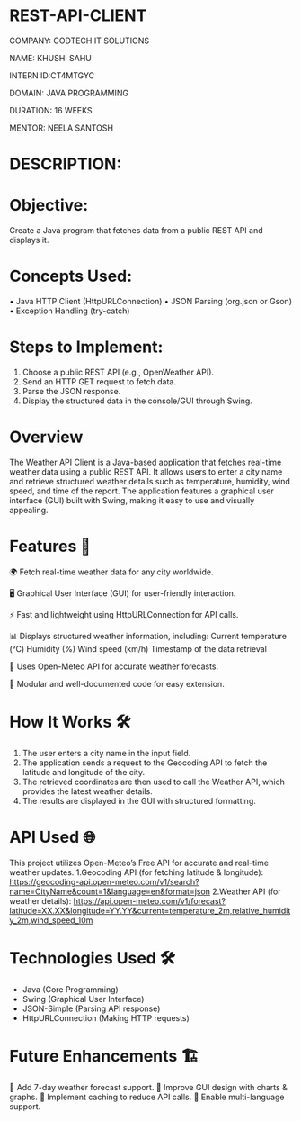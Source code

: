 # REST-API-CLIENT

COMPANY: CODTECH IT SOLUTIONS

NAME: KHUSHI SAHU

INTERN ID:CT4MTGYC

DOMAIN: JAVA PROGRAMMING

DURATION: 16 WEEKS

MENTOR: NEELA SANTOSH

# DESCRIPTION:
# Objective:
Create a Java program that fetches data from a public REST API and displays it.

# Concepts Used:
•	Java HTTP Client (HttpURLConnection)
•	JSON Parsing (org.json or Gson)
•	Exception Handling (try-catch)

# Steps to Implement:
1.	Choose a public REST API (e.g., OpenWeather API).
2.	Send an HTTP GET request to fetch data.
3.	Parse the JSON response.
4.	Display the structured data in the console/GUI through Swing.

# Overview
The Weather API Client is a Java-based application that fetches real-time weather data using a public REST API. It allows users to enter a city name and retrieve structured weather details such as temperature, humidity, wind speed, and time of the report. The application features a graphical user interface (GUI) built with Swing, making it easy to use and visually appealing.

# Features 🚀
🌍 Fetch real-time weather data for any city worldwide.

🖥️ Graphical User Interface (GUI) for user-friendly interaction.

⚡ Fast and lightweight using HttpURLConnection for API calls.

📊 Displays structured weather information, including:
        Current temperature (°C)
        Humidity (%)
        Wind speed (km/h)
        Timestamp of the data retrieval

🔄 Uses Open-Meteo API for accurate weather forecasts.

🔗 Modular and well-documented code for easy extension.

# How It Works 🛠️
1. The user enters a city name in the input field.
2. The application sends a request to the Geocoding API to fetch the latitude and longitude of the city.
3. The retrieved coordinates are then used to call the Weather API, which provides the latest weather details.
4. The results are displayed in the GUI with structured formatting.

# API Used 🌐
This project utilizes Open-Meteo’s Free API for accurate and real-time weather updates.
1.Geocoding API (for fetching latitude & longitude): https://geocoding-api.open-meteo.com/v1/search?name=CityName&count=1&language=en&format=json
2.Weather API (for weather details): https://api.open-meteo.com/v1/forecast?latitude=XX.XX&longitude=YY.YY&current=temperature_2m,relative_humidity_2m,wind_speed_10m

# Technologies Used 🛠️
* Java (Core Programming)
* Swing (Graphical User Interface)
* JSON-Simple (Parsing API response)
* HttpURLConnection (Making HTTP requests)

# Future Enhancements 🏗️
🔹 Add 7-day weather forecast support.
🔹 Improve GUI design with charts & graphs.
🔹 Implement caching to reduce API calls.
🔹 Enable multi-language support.


